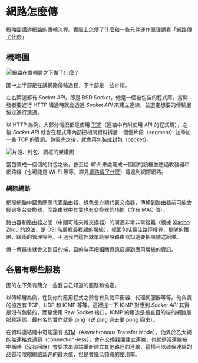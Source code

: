# 網路怎麼傳

概略圖講述網路的傳輸流程。實際上怎傳了什麼和一些元件運作原理請看「[網路傳了什麼](network-details.md)」

## 概略圖

![網路在傳輸層之下做了什麼？](https://i.imgur.com/KkGJZ0b.png)

圖中上半部是在講網路傳輸過程，下半部是一些介紹。

左右兩邊都有 _Socket API_，即是 BSD Socket，他是一個被包裝的程式庫。當開發者要進行 HTTP 溝通時就會透過 _Socket API_ 來建立連線，並選定想要的傳輸層協定進行溝通。

以 HTTP 為例，大部分情況都是使用 [TCP](tcp.md)（連結中有附使用 API 的程式碼），之後 _Socket API_ 就會在程式庫內部把相關資料拆層一個個片段（segment）並添加一些 TCP 的資訊。包裝完之後，就會再包裝成封包（packet）。

![片段、封包、訊框的架構圖](https://www.rfwireless-world.com/images/Segment-vs-Packet-vs-Frame.jpg)

當包裝成一個個的封包之後，會丟給 _網卡_ 來處理成一個個的訊框並透過收發器和網路線（也可能是 Wi-Fi 等等，詳見[網路傳了什麼](network-details.md)）傳遞到網際網路。

### 網際網路

網際網路中藍色圈圈代表路由器，綠色長方體代表交換器，傳輸到路由器前可能會經過多台交換器，而路由器中其實也有交換器的功能（含有 MAC 值）。

路由器和路由器之間（中間可能夾雜交換器）的溝通非常非常複雜（根據 [Xiaobo Zhou](https://www.coursera.org/instructor/~26632591) 的說法，是 OSI 階層裡最複雜的層級），裡面包括最佳路徑搜尋、排隊的策略、緩衝的管理等等。不過我們這裡就單純假設路由器知道要把訊號送給誰。

傳一傳最後就會交到目的端，目的端再把相關資訊反譯到應用層級的資訊。

## 各層有哪些服務

圖的左下角有簡介一些我自己知道的服務和協定。

以傳輸層為例，在到你的應用程式之前會有負載平衡器、代理伺服器等等。他負責的協定有 TCP、UDP 和 ICMP 等等。這裡提一下 ICMP 對應到 _Socket API_ 其實是沒有包裝的，而是使用 Raw Socket 接口。ICMP 的用途是檢查目的端的網路層服務狀態，最有名的實作就是 [ping](https://zh.wikipedia.org/wiki/Ping)（送 ping 過去要 pong 回來）。

在資料連結層中可能還有 [ATM](https://www.gartner.com/en/information-technology/glossary/atm-asynchronous-transfer-mode)（Asynchronous Transfer Mode），他異於乙太網的無連接式通訊（connection-less），會在交換器間建立連線，也就是當連線被中斷時（沒有回應）會要求來源端重新建立其他路徑的連線，這樣可以確保連線的品質和限縮網路延遲的最大值，但是[會降低頻寬的使用率](https://www.coursera.org/learn/packet-switching-networks-algorithms)。
